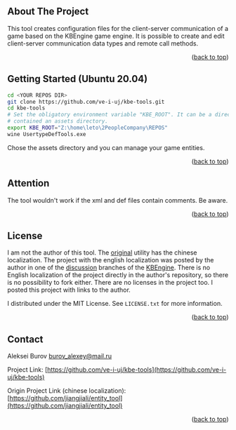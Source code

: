 ## About The Project

This tool creates configuration files for the client-server communication of a game based on the KBEngine game engine. It is possible to create and edit client-server communication data types and remote call methods.

<p align="right">(<a href="#readme-top">back to top</a>)</p>

## Getting Started (Ubuntu 20.04)

```bash
cd <YOUR REPOS DIR>
git clone https://github.com/ve-i-uj/kbe-tools.git
cd kbe-tools
# Set the obligatory environment variable "KBE_ROOT". It can be a directory
# contained an assets directory.
export KBE_ROOT="Z:\home\leto\2PeopleCompany\REPOS"
wine UsertypeDefTools.exe
```

Chose the assets directory and you can manage your game entities.

<p align="right">(<a href="#readme-top">back to top</a>)</p>

## Аttention

The tool wouldn't work if the xml and def files contain comments. Be aware.

<p align="right">(<a href="#readme-top">back to top</a>)</p>

## License

I am not the author of this tool. The [original](https://github.com/jiangjiali/entity_tool "entity_tool") utility has the chinese localization. The project with the english localization was posted by the author in one of the [discussion](https://github.com/kbengine/kbengine/discussions/1408) branches of the [KBEngine](https://github.com/kbengine/kbengine "An open source MMOG server engine"). There is no English localization of the project directly in the author's repository, so there is no possibility to fork either. There are no licenses in the project too. I posted this project with links to the author.

I distributed under the MIT License. See `LICENSE.txt` for more information.

<p align="right">(<a href="#readme-top">back to top</a>)</p>

## Contact

Aleksei Burov [burov_alexey@mail.ru](https://github.com/ve-i-uj)

Project Link: [https://github.com/ve-i-uj/kbe-tools](https://github.com/ve-i-uj/kbe-tools)

Origin Project Link (chinese localization): [https://github.com/jiangjiali/entity_tool](https://github.com/jiangjiali/entity_tool)

<p align="right">(<a href="#readme-top">back to top</a>)</p>
